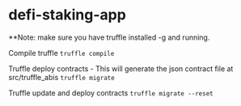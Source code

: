# defi-staking-app

\*\*Note: make sure you have truffle installed -g and running.

Compile truffle
`truffle compile`

Truffle deploy contracts - This will generate the json contract file at src/truffle_abis
`truffle migrate`

Truffle update and deploy contracts
`truffle migrate --reset`
